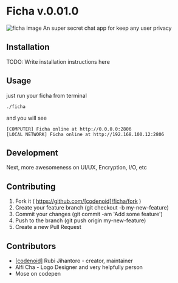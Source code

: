 # Ficha v.0.01.0
![ficha image](https://raw.githubusercontent.com/codenoid/ficha/master/ficha.jpg)
An super secret chat app for keep any user privacy

## Installation

TODO: Write installation instructions here

## Usage

just run your ficha from terminal

```
./ficha
```
and you will see
```
[COMPUTER] Ficha online at http://0.0.0.0:2806
[LOCAL NETWORK] Ficha online at http://192.168.100.12:2806
```
## Development

Next, more awesomeness on UI/UX, Encryption, I/O, etc

## Contributing

1. Fork it ( https://github.com/[codenoid]/ficha/fork )
2. Create your feature branch (git checkout -b my-new-feature)
3. Commit your changes (git commit -am 'Add some feature')
4. Push to the branch (git push origin my-new-feature)
5. Create a new Pull Request

## Contributors

- [[codenoid]](https://github.com/[codenoid]) Rubi Jihantoro - creator, maintainer
- Alfi Cha - Logo Designer and very helpfully person
- Mose on codepen
